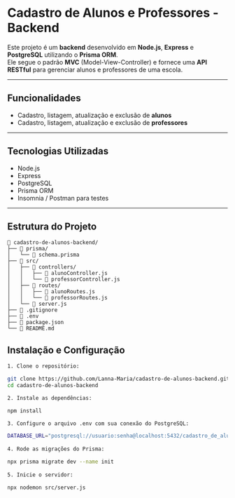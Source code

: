 # Cadastro de Alunos e Professores - Backend

Este projeto é um **backend** desenvolvido em **Node.js**, **Express** e **PostgreSQL** utilizando o **Prisma ORM**.  
Ele segue o padrão **MVC** (Model-View-Controller) e fornece uma **API RESTful** para gerenciar alunos e professores de uma escola.

---

## Funcionalidades

- Cadastro, listagem, atualização e exclusão de **alunos**  
- Cadastro, listagem, atualização e exclusão de **professores**  

---

## Tecnologias Utilizadas

- Node.js  
- Express  
- PostgreSQL  
- Prisma ORM  
- Insomnia / Postman para testes  

---

## Estrutura do Projeto

```
📁 cadastro-de-alunos-backend/
├── 📁 prisma/
│   └── 📄 schema.prisma
├── 📁 src/
│   ├── 📁 controllers/
│   │   ├── 📄 alunoController.js
│   │   └── 📄 professorController.js
│   ├── 📁 routes/
│   │   ├── 📄 alunoRoutes.js
│   │   └── 📄 professorRoutes.js
│   └── 📄 server.js
├── 📄 .gitignore
├── 📄 .env
├── 📄 package.json
└── 📄 README.md
```


## Instalação e Configuração

```bash
1. Clone o repositório:

git clone https://github.com/Lanna-Maria/cadastro-de-alunos-backend.git
cd cadastro-de-alunos-backend

2. Instale as dependências:

npm install

3. Configure o arquivo .env com sua conexão do PostgreSQL:

DATABASE_URL="postgresql://usuario:senha@localhost:5432/cadastro_de_alunos"
   
4. Rode as migrações do Prisma:

npx prisma migrate dev --name init
  
5. Inicie o servidor:

npx nodemon src/server.js






